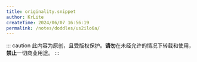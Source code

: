 ```yaml
---
title: originality.snippet
author: KrLite
createTime: 2024/06/07 16:56:19
permalink: /notes/doddles/us2ilo6a/
---
```


::: caution
此内容为原创，且受版权保护。**请勿**在未经允许的情况下转载和使用，**禁止**一切商业用途。
:::
